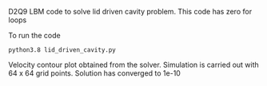 D2Q9 LBM code to solve lid driven cavity problem. This code has zero for loops

To run the code 

```
python3.8 lid_driven_cavity.py
```
Velocity contour plot obtained from the solver. Simulation is carried out 
with 64 x 64 grid points. Solution has converged to 1e-10

